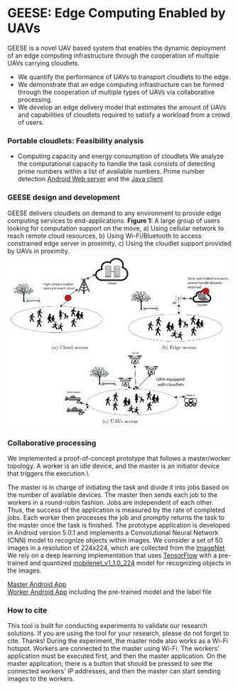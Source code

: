 # GEESE: Edge Computing Enabled by UAVs
GEESE is a novel UAV based system that enables the dynamic deployment of an edge computing infrastructure through the cooperation of multiple UAVs carrying cloudlets.
 
 * We quantify the performance of UAVs to transport cloudlets to the edge.
 * We demonstrate that an edge computing infrastructure can be formed through the cooperation of multiple types of UAVs via collaborative processing.
 * We develop an edge delivery model that estimates the amount of UAVs and capabilities of cloudlets required to satisfy a workload from a crowd of users.

### Portable cloudlets: Feasibility analysis ###

* Computing capacity and energy consumption of cloudlets
We analyze the computational capacity to handle the task consists of detecting prime numbers within a list of available numbers.
Prime number detection [Android Web server](https://github.com/mobile-cloud-computing/GEESE/blob/main/AndServer_With_Battery_Log.zip/ "Android Web server") and the [Java client](https://github.com/mobile-cloud-computing/GEESE/blob/main/PrimeNumberJavaClient.zip/ "Java Client")

### GEESE design and development ###

GEESE delivers cloudlets on demand to any environment to provide edge computing services to end-applications. 
**Figure 1:** A large group of users looking for computation support on the move, a) Using cellular network to reach remote cloud resources, b) Using Wi-Fi/Bluetooth to access constrained edge server in proximity, c) Using the cloudlet support provided by UAVs in proximity.
![Figure 1:](https://github.com/mobile-cloud-computing/GEESE/blob/main/Geese1.PNG)

### Collaborative processing ###
We implemented a proof-of-concept prototype that follows a master/worker topology. A worker is an idle device, and the master is an initiator device that triggers the execution.\

The master is in charge of initiating the task and divide it into jobs based on the number of available devices. The master then sends each job to the workers in a round-robin fashion. Jobs are independent of each other. Thus, the success of the application is measured by the rate of completed jobs. Each worker then processes the job and promptly returns the task to the master once the task is finished.
The prototype application is developed in Android version 5.0.1 and implements a Convolutional Neural Network (CNN) model to recognize objects within images.
We consider a set of 50 images in a resolution of 224x224, which are collected from the [ImageNet](http://image-net.org/ " ImageNet")
We rely on a deep learning implementation that uses [TensorFlow](https://www.tensorflow.org/lite/ "TensorFlow") with a pre-trained and quantized [mobilenet_v1_1.0_224](https://www.tensorflow.org/lite/guide/hosted_models/ "mobilenet_v1_1.0_224") model for recognizing objects in the images.

[Master Android App](https://github.com/mobile-cloud-computing/GEESE/blob/main/ImageRecgMaster.zip/ "Master Android App") \
[Worker Android App](https://github.com/mobile-cloud-computing/GEESE/blob/main/ImageRecgWorker.zip/ "Worker Android App") including the pre-trained model and the label file

### How to cite ###
This tool is built for conducting experiments to validate our research solutions. If you are using the tool for your research, please do not forget to cite. Thanks!
During the experiment, the master node also works as a Wi-Fi hotspot. Workers are connected to the master using Wi-Fi. The workers' application must be executed first, and then the master application. On the master application, there is a button that should be pressed to see the connected workers' IP addresses, and then the master can start sending images to the workers. 


